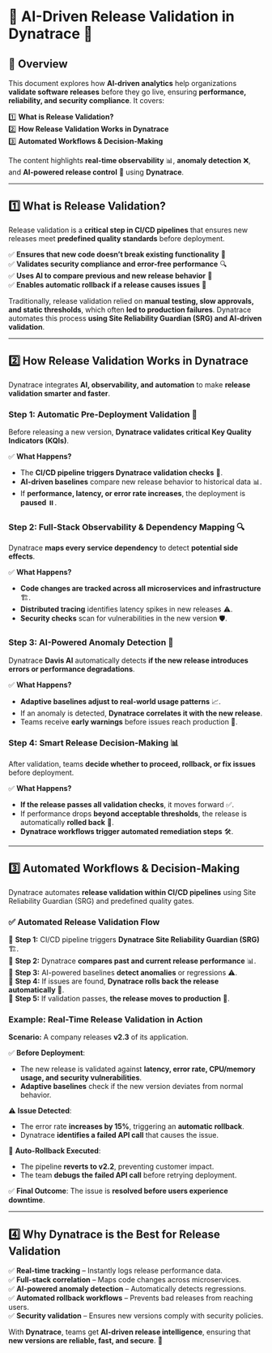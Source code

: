 # 🚀 **AI-Driven Release Validation in Dynatrace** 🎯  

## **🌟 Overview**  
This document explores how **AI-driven analytics** help organizations **validate software releases** before they go live, ensuring **performance, reliability, and security compliance**. It covers:

1️⃣ **What is Release Validation?**  
2️⃣ **How Release Validation Works in Dynatrace**  
3️⃣ **Automated Workflows & Decision-Making**  

The content highlights **real-time observability** 📊, **anomaly detection** ❌, and **AI-powered release control** 🧠 using **Dynatrace**.

---

## **1️⃣ What is Release Validation?**  
Release validation is a **critical step in CI/CD pipelines** that ensures new releases meet **predefined quality standards** before deployment.  

✅ **Ensures that new code doesn’t break existing functionality** 🔄  
✅ **Validates security compliance and error-free performance** 🔍  
✅ **Uses AI to compare previous and new release behavior** 🤖  
✅ **Enables automatic rollback if a release causes issues** 🚦  

Traditionally, release validation relied on **manual testing, slow approvals, and static thresholds**, which often **led to production failures**. Dynatrace automates this process **using Site Reliability Guardian (SRG) and AI-driven validation**.  

---

## **2️⃣ How Release Validation Works in Dynatrace**  

Dynatrace integrates **AI, observability, and automation** to make **release validation smarter and faster**.  

### **Step 1: Automatic Pre-Deployment Validation 🚦**  
Before releasing a new version, **Dynatrace validates critical Key Quality Indicators (KQIs)**.  

✅ **What Happens?**  
- The **CI/CD pipeline triggers Dynatrace validation checks** 🔄.  
- **AI-driven baselines** compare new release behavior to historical data 📊.  
- If **performance, latency, or error rate increases**, the deployment is **paused** ⏸️.  

### **Step 2: Full-Stack Observability & Dependency Mapping 🔍**  
Dynatrace **maps every service dependency** to detect **potential side effects**.  

✅ **What Happens?**  
- **Code changes are tracked across all microservices and infrastructure** 🏗️.  
- **Distributed tracing** identifies latency spikes in new releases ⚠️.  
- **Security checks** scan for vulnerabilities in the new version 🛡️.  

### **Step 3: AI-Powered Anomaly Detection 🤖**  
Dynatrace **Davis AI** automatically detects **if the new release introduces errors or performance degradations**.  

✅ **What Happens?**  
- **Adaptive baselines adjust to real-world usage patterns** 📈.  
- If an anomaly is detected, **Dynatrace correlates it with the new release**.  
- Teams receive **early warnings** before issues reach production 🚨.  

### **Step 4: Smart Release Decision-Making 📊**  
After validation, teams **decide whether to proceed, rollback, or fix issues** before deployment.  

✅ **What Happens?**  
- **If the release passes all validation checks**, it moves forward ✅.  
- If performance drops **beyond acceptable thresholds**, the release is automatically **rolled back** 🔄.  
- **Dynatrace workflows trigger automated remediation steps** 🛠️.  

---  

## **3️⃣ Automated Workflows & Decision-Making**  

Dynatrace automates **release validation within CI/CD pipelines** using Site Reliability Guardian (SRG) and predefined quality gates.

### **✅ Automated Release Validation Flow**  

🔹 **Step 1:** CI/CD pipeline triggers **Dynatrace Site Reliability Guardian (SRG)** 🏗️.  
🔹 **Step 2:** Dynatrace **compares past and current release performance** 📊.  
🔹 **Step 3:** AI-powered baselines **detect anomalies** or regressions ⚠️.  
🔹 **Step 4:** If issues are found, **Dynatrace rolls back the release automatically** 🔄.  
🔹 **Step 5:** If validation passes, **the release moves to production** 🚀.  

### **Example: Real-Time Release Validation in Action**  

**Scenario:** A company releases **v2.3** of its application.  

✅ **Before Deployment**:  
- The new release is validated against **latency, error rate, CPU/memory usage, and security vulnerabilities**.  
- **Adaptive baselines** check if the new version deviates from normal behavior.  

⚠️ **Issue Detected**:  
- The error rate **increases by 15%**, triggering an **automatic rollback**.  
- Dynatrace **identifies a failed API call** that causes the issue.  

🔄 **Auto-Rollback Executed**:  
- The pipeline **reverts to v2.2**, preventing customer impact.  
- The team **debugs the failed API call** before retrying deployment.  

✅ **Final Outcome**: The issue is **resolved before users experience downtime**.  

---  

## **4️⃣ Why Dynatrace is the Best for Release Validation**  

✅ **Real-time tracking** – Instantly logs release performance data.  
✅ **Full-stack correlation** – Maps code changes across microservices.  
✅ **AI-powered anomaly detection** – Automatically detects regressions.  
✅ **Automated rollback workflows** – Prevents bad releases from reaching users.  
✅ **Security validation** – Ensures new versions comply with security policies.  

With **Dynatrace**, teams get **AI-driven release intelligence**, ensuring that **new versions are reliable, fast, and secure**. 🚀  

